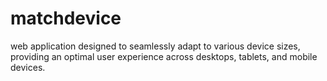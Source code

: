 # matchdevice
web application designed to seamlessly adapt to various device sizes, providing an optimal user experience across desktops, tablets, and mobile devices. 
